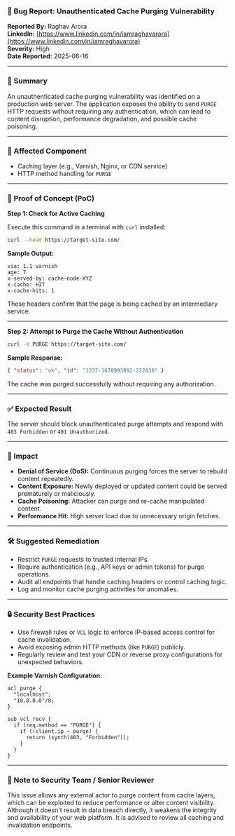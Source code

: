 ### 🐞 Bug Report: Unauthenticated Cache Purging Vulnerability

**Reported By:** Raghav Arora  
**LinkedIn:** [https://www.linkedin.com/in/iamraghavarora](https://www.linkedin.com/in/iamraghavarora)  
**Severity:** High  
**Date Reported:** 2025-06-16

---

### 📄 Summary

An unauthenticated cache purging vulnerability was identified on a production web server. The application exposes the ability to send `PURGE` HTTP requests without requiring any authentication, which can lead to content disruption, performance degradation, and possible cache poisoning.

---

### 📌 Affected Component

- Caching layer (e.g., Varnish, Nginx, or CDN service)
- HTTP method handling for `PURGE`

---

### 🚨 Proof of Concept (PoC)

**Step 1: Check for Active Caching**

Execute this command in a terminal with `curl` installed:

```bash
curl --head https://target-site.com/
```

**Sample Output:**

```http
via: 1.1 varnish
age: 7
x-served-by: cache-node-XYZ
x-cache: HIT
x-cache-hits: 1
```

These headers confirm that the page is being cached by an intermediary service.

---

**Step 2: Attempt to Purge the Cache Without Authentication**

```bash
curl -X PURGE https://target-site.com/
```

**Sample Response:**

```json
{ "status": "ok", "id": "1237-1678993092-222436" }
```

The cache was purged successfully without requiring any authorization.

---

### ✅ Expected Result

The server should block unauthenticated purge attempts and respond with `403 Forbidden` or `401 Unauthorized`.

---

### 🎯 Impact

- **Denial of Service (DoS):** Continuous purging forces the server to rebuild content repeatedly.
- **Content Exposure:** Newly deployed or updated content could be served prematurely or maliciously.
- **Cache Poisoning:** Attacker can purge and re-cache manipulated content.
- **Performance Hit:** High server load due to unnecessary origin fetches.

---

### 🛠️ Suggested Remediation

- Restrict `PURGE` requests to trusted internal IPs.
- Require authentication (e.g., API keys or admin tokens) for purge operations.
- Audit all endpoints that handle caching headers or control caching logic.
- Log and monitor cache purging activities for anomalies.

---

### 🔒 Security Best Practices

- Use firewall rules or `VCL` logic to enforce IP-based access control for cache invalidation.
- Avoid exposing admin HTTP methods (like `PURGE`) publicly.
- Regularly review and test your CDN or reverse proxy configurations for unexpected behaviors.

**Example Varnish Configuration:**

```vcl
acl purge {
  "localhost";
  "10.0.0.0"/8;
}

sub vcl_recv {
  if (req.method == "PURGE") {
    if (!client.ip ~ purge) {
      return (synth(403, "Forbidden"));
    }
  }
}
```

---

### 🙏 Note to Security Team / Senior Reviewer

This issue allows any external actor to purge content from cache layers, which can be exploited to reduce performance or alter content visibility. Although it doesn't result in data breach directly, it weakens the integrity and availability of your web platform. It is advised to review all caching and invalidation endpoints.
